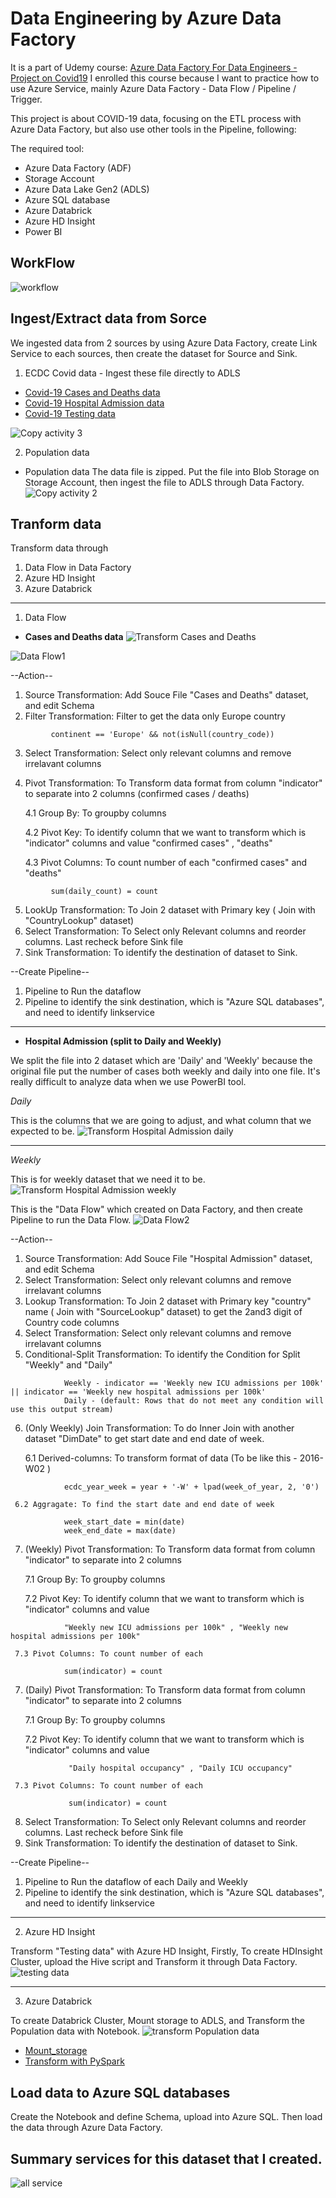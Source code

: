 # Data Engineering by Azure Data Factory
It is a part of Udemy course: [Azure Data Factory For Data Engineers - Project on Covid19](https://www.udemy.com/course/learn-azure-data-factory-from-scratch/)
I enrolled this course because I want to practice how to use Azure Service, mainly Azure Data Factory - Data Flow / Pipeline / Trigger. 

This project is about COVID-19 data, focusing on the ETL process with Azure Data Factory, but also use other tools in the Pipeline, following:  

The required tool: 
- Azure Data Factory (ADF)
- Storage Account 
- Azure Data Lake Gen2 (ADLS)
- Azure SQL database 
- Azure Databrick 
- Azure HD Insight
- Power BI


## WorkFlow
![workflow](https://user-images.githubusercontent.com/63108802/189586397-e0ab64c0-c0f0-456b-80d9-a53f02a78587.PNG)


## Ingest/Extract data from Sorce

We ingested data from 2 sources by using Azure Data Factory, create Link Service to each sources, then create the dataset for Source and Sink. 

1. ECDC Covid data - Ingest these file directly to ADLS
 - [Covid-19 Cases and Deaths data](https://github.com/cloudboxacademy/covid19/raw/main/ecdc_data/cases_deaths.csv)
 - [Covid-19 Hospital Admission data](https://github.com/cloudboxacademy/covid19/raw/main/ecdc_data/hospital_admissions.csv)
 - [Covid-19 Testing data](https://github.com/cloudboxacademy/covid19/raw/main/ecdc_data/testing.csv)
 
 ![Copy activity 3](https://user-images.githubusercontent.com/63108802/189801820-28f39bac-41cd-48c7-a59a-42fe4ff3750b.PNG)


2. Population data
  - Population data 
  The data file is zipped. Put the file into Blob Storage on Storage Account, then ingest the file to ADLS through Data Factory. 
![Copy activity 2](https://user-images.githubusercontent.com/63108802/189594590-77d1ffc3-229a-41d7-9aeb-a3c505d78c23.PNG)



## Tranform data
Transform data through 
1. Data Flow in Data Factory
2. Azure HD Insight
3. Azure Databrick 

---

1. Data Flow 

- <B>Cases and Deaths data</B>
![Transform Cases and Deaths](https://user-images.githubusercontent.com/63108802/189596367-dd1403c6-0043-45ba-93cc-b83f55220c83.PNG)

![Data Flow1](https://user-images.githubusercontent.com/63108802/189597861-9205aee2-003d-43d2-b62f-44d6f45dd3e6.PNG)

--Action-- 
1. Source Transformation: Add Souce File "Cases and Deaths" dataset, and edit Schema 
2. Filter Transformation: Filter to get the data only Europe country 
````
         continent == 'Europe' && not(isNull(country_code))
````      
3. Select Transformation: Select only relevant columns and remove irrelavant columns
4. Pivot Transformation: To Transform data format from column "indicator" to separate into 2 columns (confirmed cases / deaths)

    4.1 Group By: To groupby columns
    
    4.2 Pivot Key: To identify column that we want to transform which is "indicator" columns and value "confirmed cases" , "deaths"
    
    4.3 Pivot Columns: To count number of each "confirmed cases" and "deaths" 
````    
         sum(daily_count) = count 
````         
5. LookUp Transformation: To Join 2 dataset with Primary key ( Join with "CountryLookup" dataset)
6. Select Transformation: To Select only Relevant columns and reorder columns. Last recheck before Sink file
7. Sink Transformation: To identify the destination of dataset to Sink. 

--Create Pipeline--
1. Pipeline to Run the dataflow
2. Pipeline to identify the sink destination, which is "Azure SQL databases", and need to identify linkservice

---

- <B>Hospital Admission (split to Daily and Weekly)</B>

We split the file into 2 dataset which are 'Daily' and 'Weekly' because the original file put the number of cases both weekly and daily into one file. It's really difficult to analyze data when we use PowerBI tool. 

<I>Daily</I>

This is the columns that we are going to adjust, and what column that we expected to be. 
![Transform Hospital Admission daily](https://user-images.githubusercontent.com/63108802/189596624-cdf5a77b-e7a0-4be4-ac01-c9fde8d446af.PNG)

----

<I>Weekly</I>

This is for weekly dataset that we need it to be. 
![Transform Hospital Admission weekly](https://user-images.githubusercontent.com/63108802/189596652-dd358aa0-e3da-4cfa-a0e5-b6e42e5d4691.PNG)

This is the "Data Flow" which created on Data Factory, and then create Pipeline to run the Data Flow. 
![Data Flow2](https://user-images.githubusercontent.com/63108802/189597891-6e829bb3-8295-4bb8-8100-c62c0b1ee998.PNG)


--Action-- 
1. Source Transformation: Add Souce File "Hospital Admission" dataset, and edit Schema 
2. Select Transformation: Select only relevant columns and remove irrelavant columns
3. Lookup Transformation: To Join 2 dataset with Primary key "country" name ( Join with "SourceLookup" dataset) to get the 2and3 digit of Country code columns
4. Select Transformation: Select only relevant columns and remove irrelavant columns
5. Conditional-Split Transformation: To identify the Condition for Split "Weekly" and "Daily" 
````
            Weekly - indicator == 'Weekly new ICU admissions per 100k' || indicator == 'Weekly new hospital admissions per 100k'
            Daily - (default: Rows that do not meet any condition will use this output stream) 
````            
6. (Only Weekly) Join Transformation: To do Inner Join with another dataset "DimDate" to get start date and end date of week. 

    6.1 Derived-columns: To transform format of data (To be like this -  2016-W02  )
````    
            ecdc_year_week = year + '-W' + lpad(week_of_year, 2, '0')   
````

     6.2 Aggragate: To find the start date and end date of week 
    
````    
            week_start_date = min(date)            
            week_end_date = max(date)
````      

7. (Weekly) Pivot Transformation: To Transform data format from column "indicator" to separate into 2 columns 

    7.1 Group By: To groupby columns
    
    7.2 Pivot Key: To identify column that we want to transform which is "indicator" columns and value 
````    
            "Weekly new ICU admissions per 100k" , "Weekly new hospital admissions per 100k"
````   

     7.3 Pivot Columns: To count number of each
    
````    
            sum(indicator) = count 
````         
7. (Daily) Pivot Transformation: To Transform data format from column "indicator" to separate into 2 columns 

    7.1 Group By: To groupby columns
    
    7.2 Pivot Key: To identify column that we want to transform which is "indicator" columns and value 
````    
             "Daily hospital occupancy" , "Daily ICU occupancy"
````    

     7.3 Pivot Columns: To count number of each
    
````
             sum(indicator) = count 
````
8. Select Transformation: To Select only Relevant columns and reorder columns. Last recheck before Sink file
7. Sink Transformation: To identify the destination of dataset to Sink. 

--Create Pipeline--
1. Pipeline to Run the dataflow of each Daily and Weekly
2. Pipeline to identify the sink destination, which is "Azure SQL databases", and need to identify linkservice

---
2. Azure HD Insight

Transform "Testing data" with Azure HD Insight, Firstly, To create HDInsight Cluster, upload the Hive script and Transform it through Data Factory. 
![testing data](https://user-images.githubusercontent.com/63108802/189602900-5e1e4f5b-78f2-4a42-9e13-65b9b5621e6f.PNG)


----
3. Azure Databrick 

To create Databrick Cluster, Mount storage to ADLS, and Transform the Population data with Notebook. 
![transform Population data](https://user-images.githubusercontent.com/63108802/189602941-acda3cca-3357-437f-83a6-9b4d3f297444.PNG)

- [Mount_storage](https://github.com/BestChanyanart/Covid-19-ETL--AzureDataFactory/raw/main/databrick_notebook/mount_storage.py)
- [Transform with PySpark](https://github.com/BestChanyanart/Covid-19-ETL--AzureDataFactory/raw/main/databrick_notebook/transform_population_data.py)

## Load data to Azure SQL databases 

Create the Notebook and define Schema, upload into Azure SQL. Then load the data through Azure Data Factory.

## Summary services for this dataset that I created.

![all service](https://user-images.githubusercontent.com/63108802/189931516-a3d858e8-ce07-4409-846c-9f6c2016c0d8.jpg)





